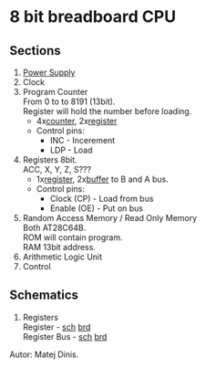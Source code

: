 # 8 bit breadboard CPU 

## Sections
1. [Power Supply]
2. Clock  
3. Program Counter  
From 0 to to 8191 (13bit).  
Register will hold the number before loading.   
	+ 4x[counter], 2x[register]
	+ Control pins:
  		* INC - Incerement 
  		* LDP - Load
4. Registers
8bit.  
ACC, X, Y, Z, S???  
	+ 1x[register], 2x[buffer] to B and A bus.
	+ Control pins:
		* Clock (CP) - Load from bus
		* Enable (OE) - Put on bus
5. Random Access Memory / Read Only Memory  
Both AT28C64B.  
ROM will contain program.  
RAM 13bit address.  
6. Arithmetic Logic Unit  
7. Control  


## Schematics  
1. Registers  
Register - [sch](schematics/Register/register-sch.pdf) [brd](schematics/Register/register-brd.pdf)  
Register Bus - [sch](schematics/Register/register-bus-sch.pdf) [brd](schematics/Register/register-bus-brd.pdf)  

Autor: Matej Dinis.


[counter]: https://www.tme.eu/en/details/74ls193/counters-dividers/texas-instruments/sn74ls193n/
[register]: https://www.tme.eu/en/details/sn74ls273n/flip-flops/texas-instruments/
[buffer]: https://www.tme.eu/en/details/sn74ls245n/buffers-transceivers-drivers/texas-instruments/
[Power Supply]: https://www.tme.eu/en/details/ama12er5-050200y/plug-in-power-supplies/aimtec/
[DIP switch]: https://www.tme.com/us/en-us/details/1825360-5/dip-switches/te-connectivity/
[Comparator]: https://www.tme.eu/sk/details/74ls85/komparatory/texas-instruments/sn74ls85n/
[Adder]: https://www.tme.eu/sk/en/details/nte74ls283/counters-dividers/nte-electronics/
[XOR]: https://www.tme.eu/sk/en/details/nte74ls86/gates-inverters/nte-electronics/